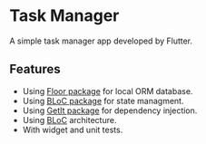 # Task Manager

A simple task manager app developed by Flutter.

## Features

 - Using [Floor package](https://pub.dev/packages/floor "Floor package") for local ORM database.
 - Using [BLoC package](https://pub.dev/packages/flutter_bloc "BLoC package") for state managment.
 - Using [GetIt package](https://pub.dev/packages/get_it "GetIt package") for dependency injection.
 - Using [BLoC](https://bloclibrary.dev/ "BLoC") architecture.
 - With widget and unit tests.